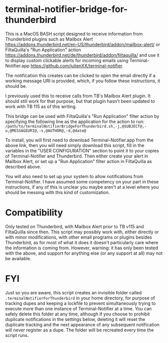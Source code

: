 # terminal-notifier-bridge-for-thunderbird

This is a MacOS BASH script designed to receive information from Thunderbird plugins such as Mailbox Alert <https://addons.thunderbird.net/en-US/thunderbird/addon/mailbox-alert/> or FiltaQuilla's "Run Application" action <https://addons.thunderbird.net/de/thunderbird/addon/filtaquilla/> and use it to display custom clickable alerts for incoming emails using Terminal-Notifier.app <https://github.com/julienXX/terminal-notifier>.

The notification this creates can be clicked to open the email directly if a working message URI is provided, which, if you follow these instructions, it should be. 

I previously used this to receive calls from TB's Mailbox Alert plugin. It should still work for that purpose, but that plugin hasn't been updated to work with TB 115 as of this writing.

This bridge can be used with FiltaQuilla's "Run Application" filter action by specifying the following line as the application for the action to run:
`/path/to/terminalNotifierBridgeForThunderbird.sh,-j,@SUBJECT@,-u,@MESSAGEURI@,-s,@AUTHOR@,-d,@date@`

To install, you will first need to download Terminal-Notifier.app from the above link, then you will need simply download this script, fill in the variables in the "USER CONFIGURATION" section to point it to your copies of Terminal-Notifier and Thunderbird. Then either create your alert in Mailbox Alert, or set up a "Run Application" filter action in FiltaQuilla as described above.

You will also need to set up your system to allow notifications from Terminal-Notifier. I have assumed some competency on your part in these instructions, if any of this is unclear you maybe aren't at a level where you should be messing with this kind of customization. 

# Compatibility

Only tested on Thunderbird, with Mailbox Alert prior to TB v115 and FiltaQuilla since then. This script may possibly work with, either directly or with minor modifications, with other email programs or plugins besides Thunderbird, as for most of what it does it doesn't particularly care where the information is coming from. However, warning: it has only been tested with the above, and support for anything else (or any support at all) may not be available.

# FYI

Just so you are aware, this script creates an invisible folder called `.terminalNotifierForThunderbird` in your home directory, for purpose of tracking dupes and keeping a lockfile to prevent simultaneously trying to execute more than one instance of Terminal-Notifier at a time. You can safely delete this folder at any time, although if you choose to prohibit duplicate notifications in the settings below, deleting it will reset the duplicate tracking and the next appearance of any subsequent notification will never register as a dupe. The folder will be recreated every time the script runs. 
